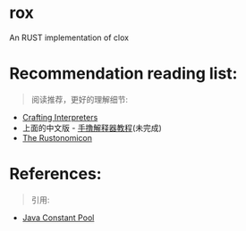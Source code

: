 # rox
An RUST implementation of clox


# Recommendation reading list:
> 阅读推荐，更好的理解细节:
- [Crafting Interpreters](https://github.com/munificent/craftinginterpreters)
- 上面的中文版 - [手撸解释器教程](https://github.com/GuoYaxiang/craftinginterpreters_zh)(未完成)
- [The Rustonomicon](https://doc.rust-lang.org/nomicon/)

# References:
> 引用:
- [Java Constant Pool](https://docs.oracle.com/javase/specs/jvms/se18/html/jvms-4.html)

